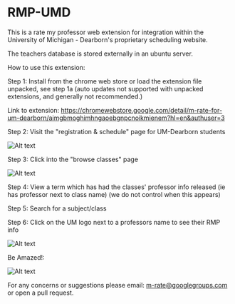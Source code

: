 # RMP-UMD

This is a rate my professor web extension for integration within the University of Michigan - Dearborn's proprietary scheduling website.

The teachers database is stored externally in an ubuntu server.

How to use this extension:

Step 1: Install from the chrome web store or load the extension file unpacked, see step 1a (auto updates not supported with unpacked extensions, and generally not recommended.)

Link to extension: https://chromewebstore.google.com/detail/m-rate-for-um-dearborn/aimgbmoghimhngaoebgnpcnoikmienem?hl=en&authuser=3

Step 2: Visit the "registration & schedule" page for UM-Dearborn students

![Alt text](<README Screenshots/Screenshot 2024-02-20 at 10.18.02 AM.png>)

Step 3: Click into the "browse classes" page

![Alt text](<README Screenshots/Screenshot 2024-02-20 at 10.18.48 AM.png>)

Step 4: View a term which has had the classes' professor info released (ie has professor next to class name) (we do not control when this appears)

Step 5: Search for a subject/class

Step 6: Click on the UM logo next to a professors name to see their RMP info

![Alt text](<README Screenshots/Screenshot 2024-02-20 at 10.20.29 AM.png>)

Be Amazed!:

![Alt text](<README Screenshots/Screenshot 2024-02-20 at 10.20.37 AM.png>)

For any concerns or suggestions please email: m-rate@googlegroups.com or open a pull request.
